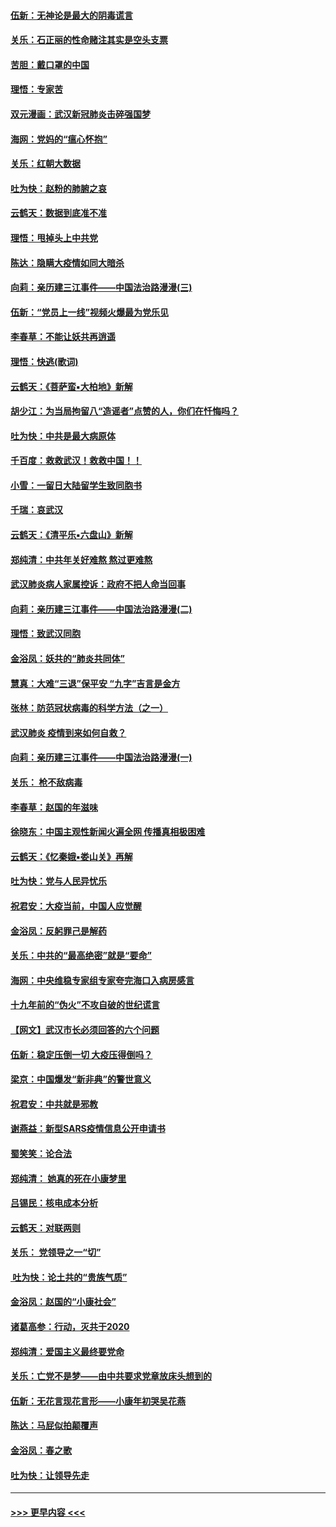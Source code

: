 #### [伍新：无神论是最大的阴毒谎言](../pages/nsc993/n11846129.md?t=02061602) 
#### [关乐：石正丽的性命赌注其实是空头支票](../pages/nsc993/n11846109.md?t=02061602) 
#### [苦胆：戴口罩的中国](../pages/nsc993/n11845576.md?t=02061602) 
#### [理悟：专家苦](../pages/nsc993/n11845564.md?t=02061602) 
#### [双元漫画：武汉新冠肺炎击碎强国梦](../pages/nsc993/n11843320.md?t=02061602) 
#### [海网：党妈的“瘟心怀抱”](../pages/nsc993/n11840740.md?t=02061602) 
#### [关乐：红朝大数据](../pages/nsc993/n11840675.md?t=02061602) 
#### [吐为快：赵粉的肺腑之哀](../pages/nsc993/n11840618.md?t=02061602) 
#### [云鹤天：数据到底准不准](../pages/nsc993/n11840325.md?t=02061602) 
#### [理悟：甩掉头上中共党](../pages/nsc993/n11838826.md?t=02061602) 
#### [陈达：隐瞒大疫情如同大暗杀](../pages/nsc993/n11838771.md?t=02061602) 
#### [向莉：亲历建三江事件——中国法治路漫漫(三)](../pages/nsc993/n11831825.md?t=02061602) 
#### [伍新：“党员上一线”视频火爆最为党乐见](../pages/nsc993/n11838200.md?t=02061602) 
#### [李春草：不能让妖共再逍遥](../pages/nsc993/n11838102.md?t=02061602) 
#### [理悟：快逃(歌词)](../pages/nsc993/n11838083.md?t=02061602) 
#### [云鹤天：《菩萨蛮▪大柏地》新解](../pages/nsc993/n11838059.md?t=02061602) 
#### [胡少江：为当局拘留八“造谣者”点赞的人，你们在忏悔吗？](../pages/nsc993/n11836801.md?t=02061602) 
#### [吐为快：中共是最大病原体](../pages/nsc993/n11836748.md?t=02061602) 
#### [千百度：救救武汉！救救中国！！](../pages/nsc993/n11836145.md?t=02061602) 
#### [小雪：一留日大陆留学生致同胞书](../pages/nsc993/n11834624.md?t=02061602) 
#### [千瑞：哀武汉](../pages/nsc993/n11833647.md?t=02061602) 
#### [云鹤天：《清平乐▪六盘山》新解](../pages/nsc993/n11833611.md?t=02061602) 
#### [郑纯清：中共年关好难熬 熬过更难熬](../pages/nsc993/n11833489.md?t=02061602) 
#### [武汉肺炎病人家属控诉：政府不把人命当回事](../pages/nsc993/n11833205.md?t=02061602) 
#### [向莉：亲历建三江事件——中国法治路漫漫(二)](../pages/nsc993/n11829102.md?t=02061602) 
#### [理悟：致武汉同胞](../pages/nsc993/n11831522.md?t=02061602) 
#### [金浴凤：妖共的“肺炎共同体”](../pages/nsc993/n11829448.md?t=02061602) 
#### [慧真：大难“三退”保平安 “九字”吉言是金方](../pages/nsc993/n11829501.md?t=02061602) 
#### [张林：防范冠状病毒的科学方法（之一）](../pages/nsc993/n11828618.md?t=02061602) 
#### [武汉肺炎 疫情到来如何自救？](../pages/nsc993/n11827632.md?t=02061602) 
#### [向莉：亲历建三江事件——中国法治路漫漫(一)](../pages/nsc993/n11827190.md?t=02061602) 
#### [关乐： 枪不敌病毒](../pages/nsc993/n11826746.md?t=02061602) 
#### [李春草：赵国的年滋味](../pages/nsc993/n11826321.md?t=02061602) 
#### [徐晓东：中国主观性新闻火遍全网 传播真相极困难](../pages/nsc993/n11826508.md?t=02061602) 
#### [云鹤天：《忆秦娥▪娄山关》再解](../pages/nsc993/n11824682.md?t=02061602) 
#### [吐为快：党与人民异忧乐](../pages/nsc993/n11824660.md?t=02061602) 
#### [祝君安：大疫当前，中国人应觉醒](../pages/nsc993/n11821946.md?t=02061602) 
#### [金浴凤：反躬罪己是解药](../pages/nsc993/n11820280.md?t=02061602) 
#### [关乐：中共的“最高绝密”就是“要命”](../pages/nsc993/n11816946.md?t=02061602) 
#### [海网：中央维稳专家组专家夸完海口入病房感言](../pages/nsc993/n11815138.md?t=02061602) 
#### [十九年前的“伪火”不攻自破的世纪谎言](../pages/nsc993/n11813238.md?t=02061602) 
#### [【网文】武汉市长必须回答的六个问题](../pages/nsc993/n11813848.md?t=02061602) 
#### [伍新：稳定压倒一切 大疫压得倒吗？](../pages/nsc993/n11812634.md?t=02061602) 
#### [梁京：中国爆发“新非典”的警世意义](../pages/nsc993/n11812554.md?t=02061602) 
#### [祝君安：中共就是邪教](../pages/nsc993/n11812431.md?t=02061602) 
#### [谢燕益：新型SARS疫情信息公开申请书](../pages/nsc993/n11808840.md?t=02061602) 
#### [蜀笑笑：论合法](../pages/nsc993/n11808064.md?t=02061602) 
#### [郑纯清： 她真的死在小康梦里](../pages/nsc993/n11806623.md?t=02061602) 
#### [吕锡民：核电成本分析](../pages/nsc993/n11806284.md?t=02061602) 
#### [云鹤天：对联两则](../pages/nsc993/n11805957.md?t=02061602) 
#### [关乐： 党领导之一“切”](../pages/nsc993/n11804505.md?t=02061602) 
#### [ 吐为快：论土共的“贵族气质”](../pages/nsc993/n11804490.md?t=02061602) 
#### [金浴凤：赵国的“小康社会”](../pages/nsc993/n11804452.md?t=02061602) 
#### [诸葛高参：行动，灭共于2020](../pages/nsc993/n11804120.md?t=02061602) 
#### [郑纯清：爱国主义最终要党命](../pages/nsc993/n11802197.md?t=02061602) 
#### [关乐：亡党不是梦——由中共要求党章放床头想到的](../pages/nsc993/n11802156.md?t=02061602) 
#### [伍新：无花言现花言形——小康年初哭吴花燕](../pages/nsc993/n11800044.md?t=02061602) 
#### [陈达：马屁似拍颠覆声](../pages/nsc993/n11800010.md?t=02061602) 
#### [金浴凤：春之歌](../pages/nsc993/n11797687.md?t=02061602) 
#### [吐为快：让领导先走](../pages/nsc993/n11797512.md?t=02061602) 

----
#### [ >>> 更早内容 <<< ](../indexes/nsc993-earlier.md)
